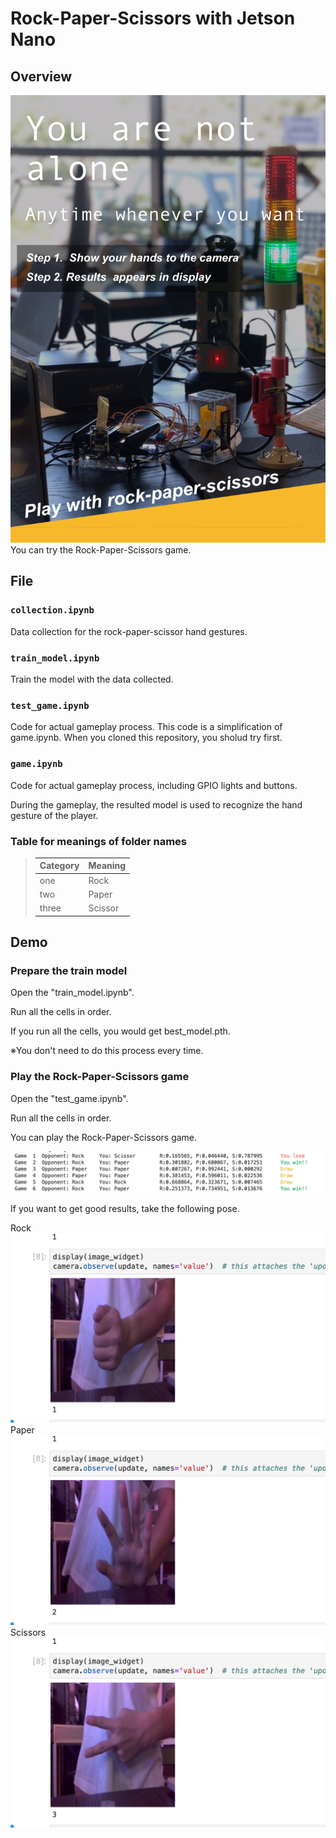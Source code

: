 # Rock-Paper-Scissors with Jetson Nano


## Overview
![poster.png](img/poster.png)
You can try the Rock-Paper-Scissors game. 

## File

### `collection.ipynb`
Data collection for the rock-paper-scissor hand gestures.

### `train_model.ipynb`
Train the model with the data collected.

### `test_game.ipynb`
Code for actual gameplay process. This code is a simplification of game.ipynb. When you cloned this repository, you sholud try first.

### `game.ipynb`
Code for actual gameplay process, including GPIO lights and buttons. 

During the gameplay, the resulted model is used to recognize the hand gesture of the player.

### Table for meanings of folder names
>| Category | Meaning |
>|--|--|
>| one | Rock |
>| two | Paper |
>| three | Scissor |

## Demo

### Prepare the train model
Open the "train_model.ipynb". 

Run all the cells in order.

If you run all the cells, you would get best_model.pth.

※You don't need to do this process every time.

### Play the Rock-Paper-Scissors game 
Open the "test_game.ipynb". 

Run all the cells in order.

You can play the Rock-Paper-Scissors game. 

![game.png](img/game.png)

If you want to get good results, take the following pose.

Rock
![rock.png](img/rock.png)
Paper
![paper.png](img/paper.png)
Scissors
![scissors.png](img/scissors.png)